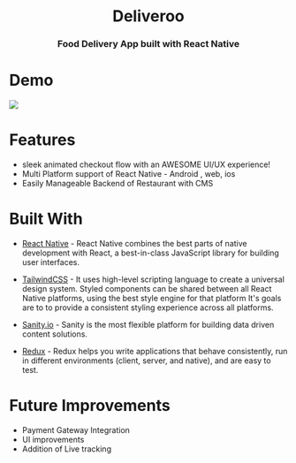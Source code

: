 <h1 align="center"> Deliveroo</h1>
<h3 align="center"> Food Delivery App built with React Native</h3>

# Demo

![](https://github.com/Garvit291/Deliveroo-React-Native/blob/main/assets/demo.gif?raw=true)


# Features
- sleek animated checkout flow with an AWESOME UI/UX experience!
- Multi Platform support of React Native - Android , web, ios 
- Easily Manageable Backend of Restaurant with CMS 

# Built With 


- [React Native](https://reactnative.dev/) - React Native combines the best parts of native development with React, a best-in-class JavaScript library for building user interfaces.


- [TailwindCSS](https://tailwindcss-react-native.vercel.app/) - It uses high-level scripting language to create a universal design system. Styled components can be shared between all React Native platforms, using the best style engine for that platform  It's goals are to to provide a consistent styling experience across all platforms.

- [Sanity.io](https://www.sanity.io/) - Sanity is the most flexible platform for building data driven content solutions.


- [Redux](https://redux.js.org/introduction/getting-started) - Redux helps you write applications that behave consistently, run in different environments (client, server, and native), and are easy to test.


# Future Improvements

- Payment Gateway Integration
- UI improvements 
- Addition of Live tracking 


